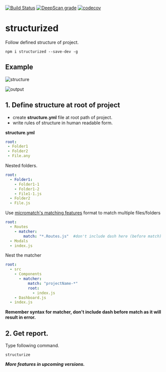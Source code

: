 [![Build Status](https://travis-ci.com/Marvin9/structurized.svg?branch=master)](https://travis-ci.com/Marvin9/structurized)
[![DeepScan grade](https://deepscan.io/api/teams/6570/projects/8580/branches/105870/badge/grade.svg)](https://deepscan.io/dashboard#view=project&tid=6570&pid=8580&bid=105870)
[![codecov](https://codecov.io/gh/Marvin9/structurized/branch/master/graph/badge.svg)](https://codecov.io/gh/Marvin9/structurized)

# structurized

Follow defined structure of project.

```
npm i structurized --save-dev -g
```

## Example

![structure](https://i.ibb.co/42b97Pr/structure.png)

![output](https://i.ibb.co/VYbr0pX/output.png)

## 1. Define structure at root of project

  - create **structure.yml** file at root path of project.
  - write rules of structure in human readable form.

**structure.yml**

```yaml
root:
 - Folder1
 - Folder2
 - File.any
```

Nested folders.

```yaml
root:
  - Folder1:
    - Folder1-1
    - Folder1-2
    - File1-1.js
  - Folder2
  - File.js
```

Use [micromatch's matching features](https://github.com/micromatch/micromatch#matching-features) format to match multiple files/folders

```yaml
root:
  - Routes
    - matcher:
        match: "*.Routes.js"  #don't include dash here (before match)
  - Modals
  - index.js

```

Nest the matcher

```yaml
root:
  - src
    - Components
      - matcher:
          match: "projectName-*"
          root:
            - index.js
    - Dashboard.js
  - index.js
```

**Remember syntax for matcher, don't include dash before match as it will result in error.**

## 2. Get report.

Type following command.

```
structurize
```

***More features in upcoming versions.***
